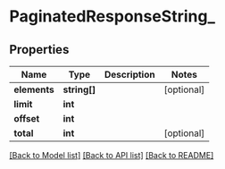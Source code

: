 # PaginatedResponseString_

## Properties
Name | Type | Description | Notes
------------ | ------------- | ------------- | -------------
**elements** | **string[]** |  | [optional] 
**limit** | **int** |  | 
**offset** | **int** |  | 
**total** | **int** |  | [optional] 

[[Back to Model list]](../README.md#documentation-for-models) [[Back to API list]](../README.md#documentation-for-api-endpoints) [[Back to README]](../README.md)



